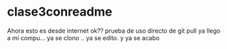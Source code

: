 # clase3conreadme
Ahora esto es desde internet ok??
prueba de uso directo de git pull
ya llego a mi compu... ya se clono .. ya se edito. y ya se acabo
